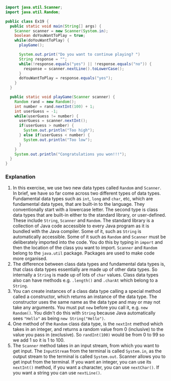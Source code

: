```java
import java.util.Scanner;
import java.util.Random;

public class Ex19 {
  public static void main(String[] args) {
    Scanner scanner = new Scanner(System.in);
    boolean doYouWantToPlay = true;
    while(doYouWantToPlay) {
      playGame();

      System.out.print("Do you want to continue playing? ")
      String response = "";
      while(!response.equals("yes") || !response.equals("no")) {
        response = scanner.nextLine().toLowerCase();
      }
      doYouWantToPlay = response.equals("yes");
    }
  }

  public static void playGame(Scanner scanner) {
    Random rand = new Random();
    int number = rand.nextInt(100) + 1;
    int userGuess = -1;
    while(userGuess != number) {
      userGuess = scanner.nextInt();
      if(userGuess > number) {
        System.out.println("Too high");
      } else if(userGuess < number) {
        System.out.println("Too low");
      }
    }
    System.out.println("Congratulations you won!!!");
  }
}
```

### Explanation
1. In this exercise, we use two new data types called `Random` and `Scanner`. In brief, we have so far come across two different types of data types. Fundamental data types such as `int`, `long` and `char`, etc, which are fundamental data types, that are built-in to the language. They conventionally start with a lowercase letter. The second type is class data types that are built-in either to the standard library, or user-defined. These include `String`, `Scanner` and `Random`. The standard library is a collection of Java code accessible to every Java program as it is bundled with the Java compiler. Some of it, such as `String` is automatically accessible. Some of it such as `Random` and `Scanner` must be deliberately imported into the code. You do this by typing in `import` and then the location of the class you want to import. `Scanner` and `Random` belong to the `java.util` package. Packages are used to make code more organised.
2. The difference between class data types and fundamental data types is, that class data types essentially are made up of other data types. So internally a `String` is made up of lots of `char` values. Class data types also can have methods e.g. `.length()` and `.charAt` which belong to a `String`.
3. You can create instances of a class data type calling a special method called a constructor, which returns an instance of the data type. The constructor uses the same name as the data type and may or may not take any arguments. You must put `new` before you call it, e.g. `new Random()`. You didn't do this with `String` because Java automatically sees `"Hello"` as being `new String("Hello")`.
4. One method of the `Random` class data type, is the `nextInt` method which takes in an integer, and returns a random value from 0 (inclusive) to the value you pass in (exclusive). So `randInt(100)` would be from 0 to 99 so we add 1 so it is 1 to 100.
5. The `Scanner` method takes in an input stream, from which you want to get input. The `InputStream` from the terminal is called `System.in`, as the output stream to the terminal is called `System.out`. Scanner allows you to get input from the terminal. If you want an integer, you can use its `nextInt()` method, if you want a character, you can use `nextChar()`. If you want a string you can use `nextLine()`.
